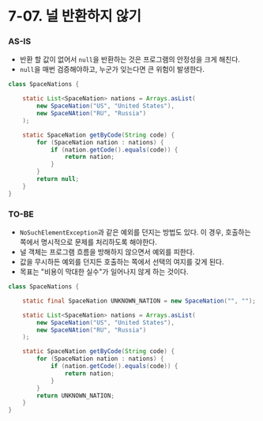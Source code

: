 # 7-07. 널 반환하지 않기

### AS-IS

- 반환 할 값이 없어서 `null`을 반환하는 것은 프로그램의 안정성을 크게 해친다.
- `null`을 매번 검증해야하고, 누군가 잊는다면 큰 위험이 발생한다.

```java
class SpaceNations {

    static List<SpaceNation> nations = Arrays.asList(
        new SpaceNation("US", "United States"),
        new SpaceNAtion("RU", "Russia")
    );

    static SpaceNation getByCode(String code) {
        for (SpaceNation nation : nations) {
            if (nation.getCode().equals(code)) {
                return nation;
            }
        }
        return null;
    }
}
```

### TO-BE

- `NoSuchElementException`과 같은 예외를 던지는 방법도 있다. 이 경우, 호출하는 쪽에서 명시적으로 문제를 처리하도록 해야한다.
- 널 객체는 프로그램 흐름을 방해하지 않으면서 예외를 피한다.
- 값을 무시하든 예외를 던지든 호출하는 쪽에서 선택의 여지를 갖게 된다.
- 목표는 "비용이 막대한 실수"가 일어나지 않게 하는 것이다.

```java
class SpaceNations {

    static final SpaceNation UNKNOWN_NATION = new SpaceNation("", "");

    static List<SpaceNation> nations = Arrays.asList(
        new SpaceNation("US", "United States"),
        new SpaceNAtion("RU", "Russia")
    );

    static SpaceNation getByCode(String code) {
        for (SpaceNation nation : nations) {
            if (nation.getCode().equals(code)) {
                return nation;
            }
        }
        return UNKNOWN_NATION;
    }
}
```
